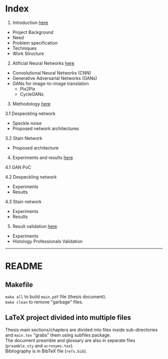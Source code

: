 # Index

1. Introduction [here](1-introduction/text.md)

* Project Background
* Need
* Problem specification
* Techniques
* Work Structure

2. Atificial Neural Networks [here](2-theoric_background/text.md)

* Convolutional Neural Networks (CNN)
* Generative Adversarial Networks (GANs)
* GANs for image-to-image translation
	- Pix2Pix
	- CycleGANs

3. Methodology [here](3-methodology/text.md)

3.1 Despeckling network

* Speckle noise
* Proposed network architectures

3.2 Stain Network

* Proposed architecture

4. Experiments and results [here](4-experiments_and_results/text.md)
	
4.1 GAN PoC

4.2 Despeckling network

* Experiments
* Results

4.3 Stain network

* Experiments
* Results

5. Result validation [here](5-conclusions_and_future_development/text.md)

* Experiments
* Histology Professionals Validation

-----------------------------------------------

# README

## Makefile
`make all` to build `main.pdf` file (thesis document).  
`make clean` to remove "garbage" files.

## LaTeX project divided into multiple files
Thesis main sections/chapters are divided into files inside sub-directories and `main.tex` "grabs" them using subfiles package.  
The document preamble and glossary are also in separate files (`preamble.sty` and `acronyms.tex`).  
Bibliography is in BibTeX file (`refs.bib`).
